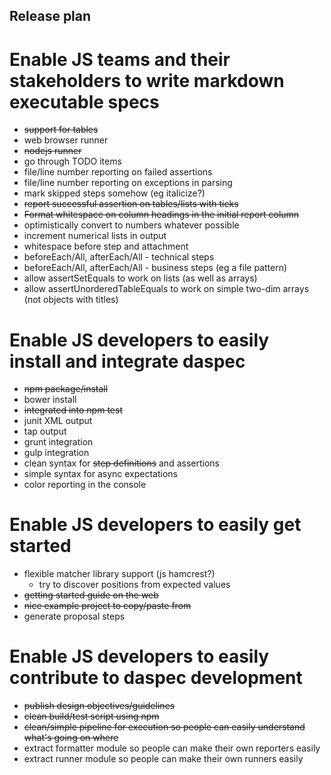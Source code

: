 Release plan
------------

# Enable JS teams and their stakeholders to write markdown executable specs

* ~~support for tables~~
* web browser runner
* ~~nodejs runner~~
* go through TODO items
* file/line number reporting on failed assertions
* file/line number reporting on exceptions in parsing
* mark skipped steps somehow (eg italicize?)
* ~~report successful assertion on tables/lists with ticks~~
* ~~Format whitespace on column headings in the initial report column~~
* optimistically convert to numbers whatever possible
* increment numerical lists in output
* whitespace before step and attachment
* beforeEach/All, afterEach/All - technical steps
* beforeEach/All, afterEach/All - business steps (eg a file pattern)
* allow assertSetEquals to work on lists (as well as arrays)
* allow assertUnorderedTableEquals to work on simple two-dim arrays (not objects with titles)

# Enable JS developers to easily install and integrate daspec

* ~~npm package/install~~
* bower install
* ~~integrated into npm test~~
* junit XML output
* tap output
* grunt integration
* gulp integration
* clean syntax for ~~step definitions~~ and assertions
* simple syntax for async expectations
* color reporting in the console

# Enable JS developers to easily get started

* flexible matcher library support (js hamcrest?)
  * try to discover positions from expected values
* ~~getting started guide on the web~~
* ~~nice example project to copy/paste from~~
* generate proposal steps

# Enable JS developers to easily contribute to daspec development

* ~~publish design objectives/guidelines~~ 
* ~~clean build/test script using npm~~
* ~~clean/simple pipeline for execution so people can easily understand what's going on where~~
* extract formatter module so people can make their own reporters easily
* extract runner module so people can make their own runners easily

